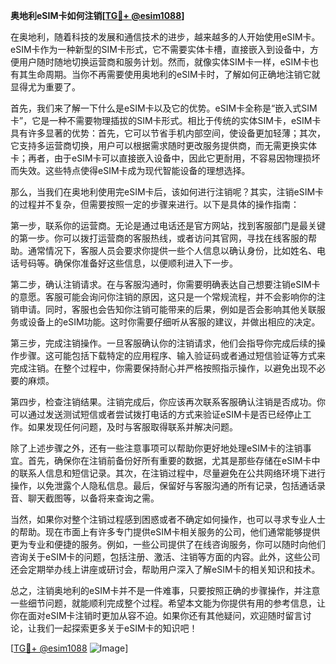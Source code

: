 **奥地利eSIM卡如何注销[[TG💪+ @esim1088](https://t.me/s/esim1088)]**

在奥地利，随着科技的发展和通信技术的进步，越来越多的人开始使用eSIM卡。eSIM卡作为一种新型的SIM卡形式，它不需要实体卡槽，直接嵌入到设备中，方便用户随时随地切换运营商和服务计划。然而，就像实体SIM卡一样，eSIM卡也有其生命周期。当你不再需要使用奥地利的eSIM卡时，了解如何正确地注销它就显得尤为重要了。

首先，我们来了解一下什么是eSIM卡以及它的优势。eSIM卡全称是“嵌入式SIM卡”，它是一种不需要物理插拔的SIM卡形式。相比于传统的实体SIM卡，eSIM卡具有许多显著的优势：首先，它可以节省手机内部空间，使设备更加轻薄；其次，它支持多运营商切换，用户可以根据需求随时更改服务提供商，而无需更换实体卡；再者，由于eSIM卡可以直接嵌入设备中，因此它更耐用，不容易因物理损坏而失效。这些特点使得eSIM卡成为现代智能设备的理想选择。

那么，当我们在奥地利使用完eSIM卡后，该如何进行注销呢？其实，注销eSIM卡的过程并不复杂，但需要按照一定的步骤来进行。以下是具体的操作指南：

第一步，联系你的运营商。无论是通过电话还是官方网站，找到客服部门是最关键的第一步。你可以拨打运营商的客服热线，或者访问其官网，寻找在线客服的帮助。通常情况下，客服人员会要求你提供一些个人信息以确认身份，比如姓名、电话号码等。确保你准备好这些信息，以便顺利进入下一步。

第二步，确认注销请求。在与客服沟通时，你需要明确表达自己想要注销eSIM卡的意愿。客服可能会询问你注销的原因，这只是一个常规流程，并不会影响你的注销申请。同时，客服也会告知你注销可能带来的后果，例如是否会影响其他关联服务或设备上的eSIM功能。这时你需要仔细听从客服的建议，并做出相应的决定。

第三步，完成注销操作。一旦客服确认你的注销请求，他们会指导你完成后续的操作步骤。这可能包括下载特定的应用程序、输入验证码或者通过短信验证等方式来完成注销。在整个过程中，你需要保持耐心并严格按照指示操作，以避免出现不必要的麻烦。

第四步，检查注销结果。注销完成后，你应该再次联系客服确认注销是否成功。你可以通过发送测试短信或者尝试拨打电话的方式来验证eSIM卡是否已经停止工作。如果发现任何问题，及时与客服取得联系并解决问题。

除了上述步骤之外，还有一些注意事项可以帮助你更好地处理eSIM卡的注销事宜。首先，确保你在注销前备份好所有重要的数据，尤其是那些存储在eSIM卡中的联系人信息和短信记录。其次，在注销过程中，尽量避免在公共网络环境下进行操作，以免泄露个人隐私信息。最后，保留好与客服沟通的所有记录，包括通话录音、聊天截图等，以备将来查询之需。

当然，如果你对整个注销过程感到困惑或者不确定如何操作，也可以寻求专业人士的帮助。现在市面上有许多专门提供eSIM卡相关服务的公司，他们通常能够提供更为专业和便捷的服务。例如，一些公司提供了在线咨询服务，你可以随时向他们咨询关于eSIM卡的问题，包括注册、激活、注销等方面的内容。此外，这些公司还会定期举办线上讲座或研讨会，帮助用户深入了解eSIM卡的相关知识和技术。

总之，注销奥地利的eSIM卡并不是一件难事，只要按照正确的步骤操作，并注意一些细节问题，就能顺利完成整个过程。希望本文能为你提供有用的参考信息，让你在面对eSIM卡注销时更加从容不迫。如果你还有其他疑问，欢迎随时留言讨论，让我们一起探索更多关于eSIM卡的知识吧！

[[TG💪+ @esim1088](https://t.me/s/esim1088) ![Image](https://i.postimg.cc/4NQfJmqS/Snipaste-2025-05-13-00-14-12.png)]